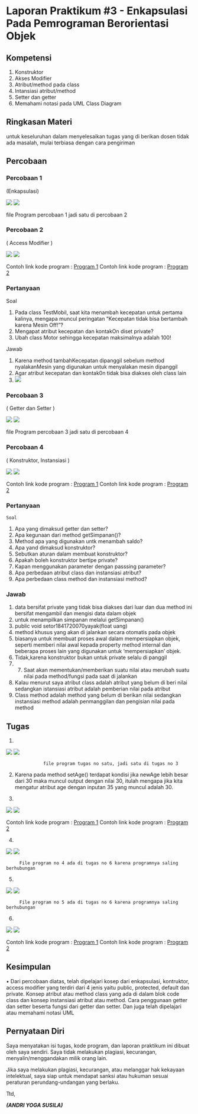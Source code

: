 # Laporan Praktikum #3 - Enkapsulasi Pada Pemrograman Berorientasi Objek 
## Kompetensi

1. Konstruktor
2. Akses Modifier
3. Atribut/method pada class
4. Intansiasi atribut/method 
5. Setter dan getter
6. Memahami notasi pada UML Class Diagram 



## Ringkasan Materi

untuk keseluruhan dalam menyelesaikan tugas yang di berikan dosen tidak ada masalah, mulai terbiasa dengan cara pengiriman 

## Percobaan

### Percobaan 1

 (Enkapsulasi)


![](img/praktikum1.png)
![](img/praktikum1hasil.png)

file Program percobaan 1 jadi satu di percobaan 2


### Percobaan 2

( Access Modifier )

![](img/praktikum2.png)
![](img/praktikum2hasil.png)

Contoh link kode program : [Program 1](../../src/3_Enkapsulasi/Motor1841720157Andri.java)
Contoh link kode program : [Program 2](../../src/3_Enkapsulasi/MotorDemo1841720157Andri.java)

### Pertanyaan
Soal

1. Pada class TestMobil, saat kita menambah kecepatan untuk pertama kalinya, mengapa
muncul peringatan “Kecepatan tidak bisa bertambah karena Mesin Off!”?  
2. Mengapat atribut kecepatan dan kontakOn diset private?  
3. Ubah class Motor sehingga kecepatan maksimalnya adalah 100!

Jawab
1. Karena method tambahKecepatan dipanggil sebelum method nyalakanMesin yang digunakan untuk menyalakan mesin dipanggil
2. Agar atribut kecepatan dan kontak0n tidak bisa diakses oleh class lain
3. ![](img/pertanyaan3.png)


### Percobaan 3

( Getter dan Setter )

![](img/praktikum3.png)
![](img/praktikum3hasil.png)


file Program percobaan 3 jadi satu di percobaan 4

### Percobaan 4
( Konstruktor, Instansiasi )




![](img/praktikum4hasil.png)
![](img/praktikum4hasil2.png)

Contoh link kode program : [Program 1](../../src/3_Enkapsulasi/Anggota1841720157Andri.java)
Contoh link kode program : [Program 2](../../src/3_Enkapsulasi/KoperasiDemo.java)


### Pertanyaan
    Soal
1. Apa yang dimaksud getter dan setter?
2. Apa kegunaan dari method getSimpanan()?
3. Method apa yang digunakan untk menambah saldo?
4. Apa yand dimaksud konstruktor?
5. Sebutkan aturan dalam membuat konstruktor?
6. Apakah boleh konstruktor bertipe private?
7. Kapan menggunakan parameter dengan passsing parameter?
8. Apa perbedaan atribut class dan instansiasi atribut?
9. Apa perbedaan class method dan instansiasi method?
    
### Jawab

1. data bersifat private yang tidak bisa diakses dari luar dan dua method ini bersifat mengambil dan mengisi data dalam objek
2. untuk menampilkan simpanan melalui getSimpanan()
3. public void setor1841720070yayak(float uang)
4. method khusus yang akan di jalankan secara otomatis pada objek
5.  biasanya untuk membuat proses awal dalam mempersiapkan objek, seperti memberi nilai awal kepada property method internal dan beberapa proses lain yang digunakan untuk ‘mempersiapkan’ objek.
6. Tidak,karena konstruktor bukan untuk private selalu di panggil
7. 7.	Saat akan mementukan/memberikan suatu nilai atau merubah suatu nilai pada method/fungsi pada saat di jalankan
8. Kalau menurut saya atribut class adalah atribut yang belum di beri nilai sedangkan istansiasi atribut adalah pemberian nilai pada atribut
9. Class method adalah method yang belum di berikan nilai sedangkan instansiasi method adalah penmanggilan dan pengisian nilai pada method

## Tugas
 

1. 
![](img/tugas1.png)
![](img/tugas1hasil.png)

                  file program tugas no satu, jadi satu di tugas no 3

2. Karena pada method setAge() terdapat kondisi jika newAge lebih besar dari 30 maka muncul output dengan nilai 30, itulah mengapa jika kita mengatur atribut age dengan inputan 35 yang muncul adalah 30.


3. 
![](img/tugas3.png)
   ![](img/tugas3hasil.png)

Contoh link kode program : [Program 1](../../src/3_Enkapsulasi/EncapDemo.java)
Contoh link kode program : [Program 2](../../src/3_Enkapsulasi/EncapTest.java)


4. 
 ![](img/tugas4.png)
   ![](img/tugas4hasil.png)
     
         File program no 4 ada di tugas no 6 karena programnya saling berhubungan
5. 
 ![](img/tugas5.png)
   ![](img/tugas5hasil.png)

         File program no 5 ada di tugas no 6 karena programnya saling berhubungan

6. 
 ![](img/tugas6.png)
   ![](img/tugas6hasil.png)

Contoh link kode program : [Program 1](../../src/3_Enkapsulasi/Anggota.java)
Contoh link kode program : [Program 2](../../src/3_Enkapsulasi/TestKoperasi.java)


## Kesimpulan

•	Dari percobaan diatas, telah dipelajari kosep dari enkapsulasi, kontruktor, access modifier yang
terdiri dari 4 jenis yaitu public, protected, default dan private. Konsep atribut atau method class
yang ada di dalam blok code class dan konsep instansiasi atribut atau method. Cara penggunaan
getter dan setter beserta fungsi dari getter dan setter. Dan juga telah dipelajari atau memahami
notasi UML



## Pernyataan Diri

Saya menyatakan isi tugas, kode program, dan laporan praktikum ini dibuat oleh saya sendiri. Saya tidak melakukan plagiasi, kecurangan, menyalin/menggandakan milik orang lain.

Jika saya melakukan plagiasi, kecurangan, atau melanggar hak kekayaan intelektual, saya siap untuk mendapat sanksi atau hukuman sesuai peraturan perundang-undangan yang berlaku.

Ttd,

***(ANDRI YOGA SUSILA)***
